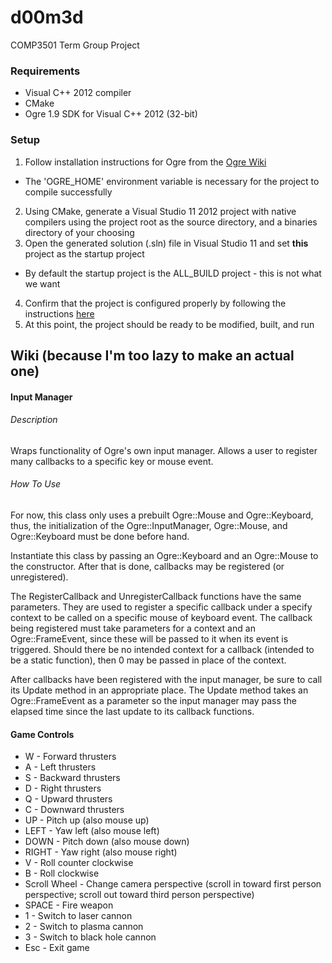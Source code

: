 # d00m3d
COMP3501 Term Group Project

### Requirements
- Visual C++ 2012 compiler
- CMake
- Ogre 1.9 SDK for Visual C++ 2012 (32-bit)

### Setup
1. Follow installation instructions for Ogre from the [Ogre Wiki](http://www.ogre3d.org/tikiwiki/tiki-index.php?page=Installing+the+Ogre+SDK)
  - The 'OGRE_HOME' environment variable is necessary for the project to compile successfully
2. Using CMake, generate a Visual Studio 11 2012 project with native compilers using the project root as the source directory, and a binaries directory of your choosing
3. Open the generated solution (.sln) file in Visual Studio 11 and set **this** project as the startup project
  - By default the startup project is the ALL_BUILD project - this is not what we want
4. Confirm that the project is configured properly by following the instructions [here](http://www.ogre3d.org/tikiwiki/Setting+Up+An+Application+-+Visual+Studio#Project_Configuration)
5. At this point, the project should be ready to be modified, built, and run

## Wiki (because I'm too lazy to make an actual one)
#### Input Manager
###### Description
Wraps functionality of Ogre's own input manager. Allows a user to register many callbacks to a specific key or mouse event.

###### How To Use
For now, this class only uses a prebuilt Ogre::Mouse and Ogre::Keyboard, thus, the initialization of the Ogre::InputManager, Ogre::Mouse, and Ogre::Keyboard must be done before hand.

Instantiate this class by passing an Ogre::Keyboard and an Ogre::Mouse to the constructor. After that is done, callbacks may be registered (or unregistered).

The RegisterCallback and UnregisterCallback functions have the same parameters. They are used to register a specific callback under a specify context to be called on a specific mouse of keyboard event. The callback being registered must take parameters for a context and an Ogre::FrameEvent, since these will be passed to it when its event is triggered. Should there be no intended context for a callback (intended to be a static function), then 0 may be passed in place of the context.

After callbacks have been registered with the input manager, be sure to call its Update method in an appropriate place. The Update method takes an Ogre::FrameEvent as a parameter so the input manager may pass the elapsed time since the last update to its callback functions.

#### Game Controls
- W            - Forward thrusters
- A            - Left thrusters
- S            - Backward thrusters
- D            - Right thrusters
- Q            - Upward thrusters
- C            - Downward thrusters
- UP           - Pitch up (also mouse up)
- LEFT         - Yaw left (also mouse left)
- DOWN         - Pitch down (also mouse down)
- RIGHT        - Yaw right (also mouse right)
- V            - Roll counter clockwise
- B            - Roll clockwise
- Scroll Wheel - Change camera perspective (scroll in toward first person perspective; scroll out toward third person perspective)
- SPACE        - Fire weapon
- 1            - Switch to laser cannon
- 2            - Switch to plasma cannon
- 3            - Switch to black hole cannon
- Esc          - Exit game
